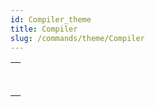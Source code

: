 ```yaml
---
id: Compiler_theme
title: Compiler
slug: /commands/theme/Compiler
---
```


|                                                                                              |
| -------------------------------------------------------------------------------------------- |
| [<!-- INCLUDE #_command_.Compile project.Syntax -->](../../commands/compile-project.md)<br/> |
| [<!-- INCLUDE #_command_.IDLE.Syntax -->](../../commands-legacy/idle.md)<br/>                |
